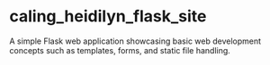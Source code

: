# caling_heidilyn_flask_site
A simple Flask web application showcasing basic web development concepts such as templates, forms, and static file handling.
